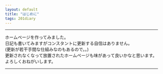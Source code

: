 ```yaml
---
layout: default
title: "はじめに"
tags: 201diary
---
```


----

ホームページを作ってみました。  
日記も書いてみますがコンスタントに更新する自信はありません。  
(更新が若干手間な仕組みなのもあるので。。)  
更新されなくなって放置されたホームページも味があって良いかなと思います。  
よろしくおねがいします。

----